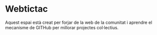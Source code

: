 # Webtictac

Aquest espai està creat per forjar de la web de la comunitat i aprendre el mecanisme de GITHub per millorar projectes col·lectius.
